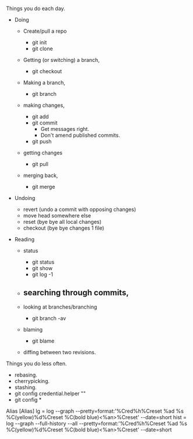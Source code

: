 Things you do each day.
- Doing
    - Create/pull a repo
        - git init
        - git clone

    - Getting (or switching) a branch,
        - git checkout <branch> 

    - Making a branch,
        - git branch <name>

    - making changes,
        - git add
        - git commit
            - Get messages right.
            - Don't amend published commits.
        - git push

    - getting changes
        - git pull

    - merging back,
        - git merge

- Undoing
    - revert (undo a commit with opposing changes)
    - move head somewhere else
    - reset (bye bye all local changes)
    - checkout (bye bye changes 1 file)

- Reading
    - status
        - git status
        - git show
        - git log -1
    - searching through commits,
        -

    - looking at branches/branching
        - git branch -av
    - blaming
        - git blame <file>
    - diffing between two revisions.

Things you do less often.
- rebasing.
- cherrypicking.
- stashing.
- git config credential.helper ""
- git config *

Alias
[Alias]
     lg = log --graph --pretty=format:'%Cred%h%Creset %ad %s %C(yellow)%d%Creset %C(bold blue)<%an>%Creset' --date=short
     hist = log --graph --full-history --all --pretty=format:'%Cred%h%Creset %ad %s %C(yellow)%d%Creset %C(bold blue)<%an>%Creset' --date=short
